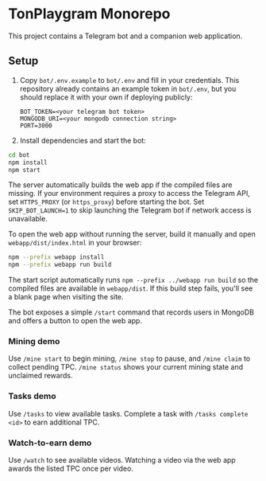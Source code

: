# TonPlaygram Monorepo

This project contains a Telegram bot and a companion web application.

## Setup

1. Copy `bot/.env.example` to `bot/.env` and fill in your credentials. This
   repository already contains an example token in `bot/.env`, but you should
   replace it with your own if deploying publicly:
   ```
   BOT_TOKEN=<your telegram bot token>
   MONGODB_URI=<your mongodb connection string>
   PORT=3000
   ```
2. Install dependencies and start the bot:
```bash
cd bot
npm install
npm start
```
   The server automatically builds the web app if the compiled files are missing. If your environment requires a proxy to access the Telegram API, set `HTTPS_PROXY` (or `https_proxy`) before starting the bot. Set `SKIP_BOT_LAUNCH=1` to skip launching the Telegram bot if network access is unavailable.

   To open the web app without running the server, build it manually and open `webapp/dist/index.html` in your browser:
   ```bash
   npm --prefix webapp install
   npm --prefix webapp run build
   ```
   The start script automatically runs `npm --prefix ../webapp run build` so the
   compiled files are available in `webapp/dist`. If this build step fails,
   you'll see a blank page when visiting the site.

The bot exposes a simple `/start` command that records users in MongoDB and offers a button to open the web app.

### Mining demo

Use `/mine start` to begin mining, `/mine stop` to pause, and `/mine claim` to collect pending TPC. `/mine status` shows your current mining state and unclaimed rewards.

### Tasks demo

Use `/tasks` to view available tasks. Complete a task with `/tasks complete <id>` to earn additional TPC.

### Watch-to-earn demo

Use `/watch` to see available videos. Watching a video via the web app awards the listed TPC once per video.
